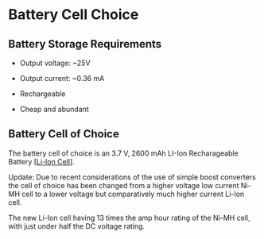 # Battery Cell Choice

## Battery Storage Requirements

- Output voltage: ~25V

- Output current: ~0.36 mA

- Rechargeable

- Cheap and abundant

## Battery Cell of Choice

The battery cell of choice is an 3.7 V, 2600 mAh LI-Ion Recharageable Battery
[[Li-Ion Cell](https://www.jaycar.co.nz/18650-rechargeable-li-ion-battery-2600mah-3-7v/p/SB2308)].

Update: Due to recent considerations of the use of simple boost converters
the cell of choice has been changed from a higher voltage low current Ni-MH
cell to a lower voltage but comparatively much higher current Li-Ion cell.

The new Li-Ion cell having 13 times the amp hour rating of the Ni-MH cell, with
just under half the DC voltage rating.
